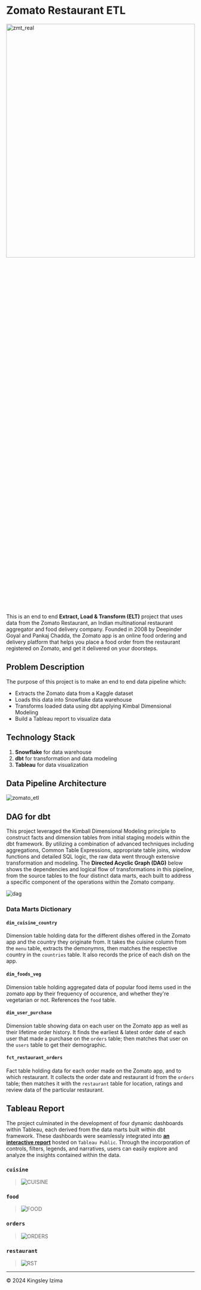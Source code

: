 # Zomato Restaurant ETL

<img src="https://github.com/kayazay/zomato_analytics/assets/60517587/7331a97e-e230-4e46-86e9-f84009fadcd9" width="100%" height="40%" alt="zmt_real">

This is an end to end **Extract, Load & Transform (ELT)** project that uses data from the Zomato Restaurant, an Indian multinational restaurant aggregator and food delivery company. Founded in 2008 by Deepinder Goyal and Pankaj Chadda, the Zomato app is an online food ordering and delivery platform that helps you place a food order from the restaurant registered on Zomato, and get it delivered on your doorsteps.

## Problem Description
The purpose of this project is to make an end to end data pipeline which:

+ Extracts the Zomato data from a Kaggle dataset
+ Loads this data into Snowflake data warehouse
+ Transforms loaded data using dbt applying Kimbal Dimensional Modeling
+ Build a Tableau report to visualize data

## Technology Stack
1. **Snowflake** for data warehouse
1. **dbt** for transformation and data modeling
1. **Tableau** for data visualization

## Data Pipeline Architecture

![zomato_etl](https://github.com/kayazay/zomato_analytics/assets/60517587/f4fd8397-c476-46ab-a7b1-1cb7baab22c3)

## DAG for dbt 
This project leveraged the Kimball Dimensional Modeling principle to construct facts and dimension tables from initial staging models within the dbt framework. By utilizing a combination of advanced techniques including aggregations, Common Table Expressions, appropriate table joins, window functions and detailed SQL logic, the raw data went through extensive transformation and modeling. The **Directed Acyclic Graph (DAG)** below shows the dependencies and logical flow of transformations in this pipeline, from the source tables to the four distinct data marts, each built to address a specific component of the operations within the Zomato company.

![dag](https://github.com/kayazay/zomato_analytics/assets/60517587/6b1e6c3a-5e28-4acd-9e12-a08ffbfe5b4a)

### Data Marts Dictionary

#### `dim_cuisine_country`

Dimension table holding data for the different dishes offered in the Zomato app and the country they originate from. It takes the cuisine column from the `menu` table, extracts the demonymns, then matches the respective country in the `countries` table. It also records the price of each dish on the app.

#### `dim_foods_veg`

Dimension table holding aggregated data of popular food items used in the zomato app by their frequency of occurence, and whether they're vegetarian or not. References the `food` table.

#### `dim_user_purchase`

Dimension table showing data on each user on the Zomato app as well as their lifetime order history. It finds the earliest & latest order date of each user that made a purchase on the `orders` table; then matches that user on the `users` table to get their demographic.

#### `fct_restaurant_orders`

Fact table holding data for each order made on the Zomato app, and to which restaurant. It collects the order date and restaurant id from the `orders` table; then matches it with the `restaurant` table for location, ratings and review data of the particular restaurant.


## Tableau Report
The project culminated in the development of four dynamic dashboards within Tableau, each derived from the data marts built within dbt framework. These dashboards were seamlessly integrated into [**an interactive report**](https://public.tableau.com/shared/9332P3HXW?:display_count=n&:origin=viz_share_link) hosted on `Tableau Public`. Through the incorporation of controls, filters, legends, and narratives, users can easily explore and analyze the insights contained within the data.

### `cuisine`
> ![CUISINE](https://github.com/kayazay/zomato_analytics/assets/60517587/f69e7e76-2321-47a2-894b-9b551636150c)

### `food`
> ![FOOD](https://github.com/kayazay/zomato_analytics/assets/60517587/e5460928-6e7a-4af1-9b0f-ee0314db7b08)

### `orders`
> ![ORDERS](https://github.com/kayazay/zomato_analytics/assets/60517587/e72c1366-9196-4ee8-9161-7a98efc0ac24)

### `restaurant`
> ![RST](https://github.com/kayazay/zomato_analytics/assets/60517587/aa8635ac-d39d-40e7-b4ae-ae7e4d424d5e)


---

&copy; 2024 Kingsley Izima

